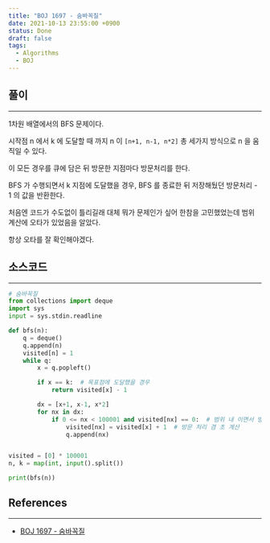 ```yaml
---
title: "BOJ 1697 - 숨바꼭질"
date: 2021-10-13 23:55:00 +0900
status: Done
draft: false
tags:
  - Algorithms
  - BOJ
---
```

## 풀이
---
1차원 배열에서의 BFS 문제이다.

시작점 n 에서 k 에 도달할 때 까지 n 이 `[n+1, n-1, n*2]` 총 세가지 방식으로 n 을 움직일 수 있다.

이 모든 경우를 큐에 담은 뒤 방문한 지점마다 방문처리를 한다.

BFS 가 수행되면서 k 지점에 도달했을 경우, BFS 를 종료한 뒤 저장해뒀던 방문처리 - 1 의 값을 반환한다.

처음엔 코드가 수도없이 틀리길래 대체 뭐가 문제인가 싶어 한참을 고민했었는데 범위 계산에 오타가 있었음을 알았다.

항상 오타를 잘 확인해야겠다.

## 소스코드
---
```python
# 숨바꼭질
from collections import deque
import sys
input = sys.stdin.readline

def bfs(n):
    q = deque()
    q.append(n)
    visited[n] = 1
    while q:
        x = q.popleft()

        if x == k:  # 목표점에 도달했을 경우
            return visited[x] - 1

        dx = [x+1, x-1, x*2]
        for nx in dx:
            if 0 <= nx < 100001 and visited[nx] == 0:  # 범위 내 이면서 방문하지 않았을 경우
                visited[nx] = visited[x] + 1  # 방문 처리 겸 초 계산
                q.append(nx)


visited = [0] * 100001
n, k = map(int, input().split())

print(bfs(n))
```

## References
---
- [BOJ 1697 - 숨바꼭질](https://www.acmicpc.net/problem/1697)
